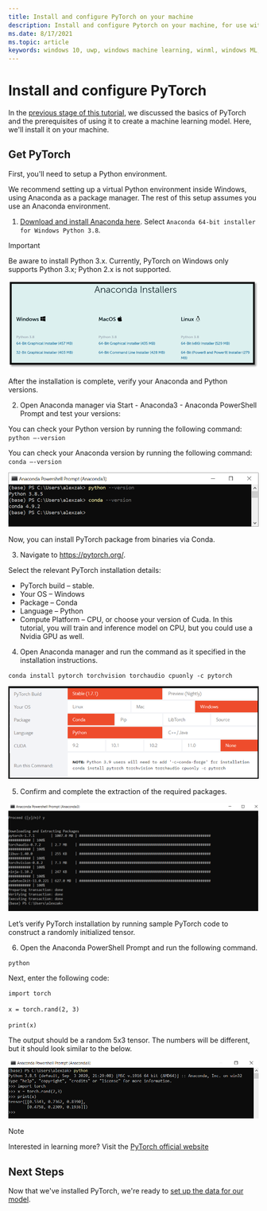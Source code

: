```yaml
---
title: Install and configure PyTorch on your machine
description: Install and configure Pytorch on your machine, for use with Windows ML data analysis
ms.date: 8/17/2021
ms.topic: article
keywords: windows 10, uwp, windows machine learning, winml, windows ML, tutorials, pytorch
---
```


# Install and configure PyTorch

In the [previous stage of this tutorial](pytorch-analysis-intro.md), we discussed the basics of PyTorch and the prerequisites of using it to create a machine learning model. Here, we'll install it on your machine.

## Get PyTorch

First, you'll need to setup a Python environment.  

We recommend setting up a virtual Python environment inside Windows, using Anaconda as a package manager. The rest of this setup assumes you use an Anaconda environment. 

1. [Download and install Anaconda here](https://www.anaconda.com/products/individual). Select `Anaconda 64-bit installer for Windows Python 3.8`.

> [!IMPORTANT]
> Be aware to install Python 3.x. Currently, PyTorch on Windows only supports Python 3.x; Python 2.x is not supported. 

![Anaconda installers](../../images/tutorials/pytorch/anaconda-installers.png)

After the installation is complete, verify your Anaconda and Python versions. 

2. Open Anaconda manager via Start - Anaconda3 - Anaconda PowerShell Prompt and test your versions:

You can check your Python version by running the following command: `python –-version`

You can check your Anaconda version by running the following command: `conda –-version`

![Anaconda command line prompt](../../images/tutorials/pytorch/anaconda-commandline.png)

Now, you can install PyTorch package from binaries via Conda. 

3. Navigate to https://pytorch.org/.

Select the relevant PyTorch installation details: 

* PyTorch build – stable. 
* Your OS – Windows 
* Package – Conda  
* Language – Python 
* Compute Platform – CPU, or choose your version of Cuda. In this tutorial, you will train and inference model on CPU, but you could use a Nvidia GPU as well.  

4. Open Anaconda manager and run the command as it specified in the installation instructions.

```
conda install pytorch torchvision torchaudio cpuonly -c pytorch
```

![Anaconda installation](../../images/tutorials/pytorch-analysis/anaconda-setup.png)

5. Confirm and complete the extraction of the required packages. 

![Confirm Anaconda installation](../../images/tutorials/pytorch/anaconda-confirm.png)

Let’s verify PyTorch installation by running sample PyTorch code to construct a randomly initialized tensor. 

6. Open the Anaconda PowerShell Prompt and run the following command.

```
python
```

Next, enter the following code: 

```
import torch 

x = torch.rand(2, 3) 

print(x)
```

The output should be a random 5x3 tensor. The numbers will be different, but it should look similar to the below.

![Verify Pytorch functionality](../../images/tutorials/pytorch/pytorch-verify.png)

> [!NOTE]
> Interested in learning more? Visit the [PyTorch official website](https://pytorch.org/)  

## Next Steps

Now that we've installed PyTorch, we're ready to [set up the data for our model](pytorch-analysis-data.md).
